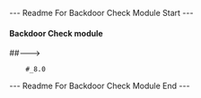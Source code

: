 --- Readme For Backdoor Check Module Start ---


####  Backdoor Check module

##---> 

        #_8.0   

--- Readme For Backdoor Check Module End ---